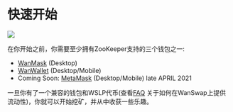 # 快速开始

![](/availableon.png)

在你开始之前，你需要至少拥有ZooKeeper支持的三个钱包之一:

*   [WanMask](https://wanmask.io/) (Desktop)
*   [WanWallet](https://wanchain.org/getstarted) (Desktop/Mobile)
*   Coming Soon: [MetaMask](https://metamask.io/) (Desktop/Mobile) late APRIL 2021

一旦你有了一个兼容的钱包和WSLP代币(查看[FAQ](/faq#how-to-add-liquidity) 关于如何在WanSwap上提供流动性)，你就可以开始挖矿，并从中收获一些乐趣。